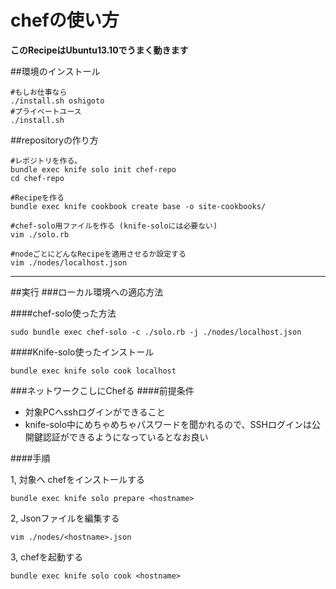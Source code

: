 chefの使い方
=======================

**このRecipeはUbuntu13.10でうまく動きます**


##環境のインストール

```bash:bash
#もしお仕事なら
./install.sh oshigoto
#プライベートユース
./install.sh
```

##repositoryの作り方

```bash:bash
#レポジトリを作る。
bundle exec knife solo init chef-repo
cd chef-repo

#Recipeを作る
bundle exec knife cookbook create base -o site-cookbooks/

#chef-solo用ファイルを作る (knife-soloには必要ない)
vim ./solo.rb

#nodeごとにどんなRecipeを適用させるか設定する
vim ./nodes/localhost.json
```
----------------------
##実行
###ローカル環境への適応方法

####chef-solo使った方法

``` bash:bash
sudo bundle exec chef-solo -c ./solo.rb -j ./nodes/localhost.json
```

####Knife-solo使ったインストール

```bash:bash
bundle exec knife solo cook localhost
```

###ネットワークこしにChefる
####前提条件

- 対象PCへsshログインができること
- knife-solo中にめちゃめちゃパスワードを聞かれるので、SSHログインは公開鍵認証ができるようになっているとなお良い

####手順

1, 対象へ chefをインストールする

```bash:bash
bundle exec knife solo prepare <hostname>
```

2, Jsonファイルを編集する

```bash:bash
vim ./nodes/<hostname>.json
```

3, chefを起動する

```bash:bash
bundle exec knife solo cook <hostname>
```
